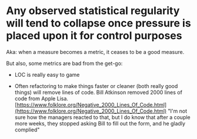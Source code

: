 # Any observed statistical regularity will tend to collapse once pressure is placed upon it for control purposes

Aka: when a measure becomes a metric, it ceases to be a good measure.

But also, some metrics are bad from the get-go:

- LOC is really easy to game

- Often refactoring to make things faster or cleaner (both really good things) will remove lines of code. Bill Atkinson removed 2000 lines of code from Apple Lisa. [https://www.folklore.org/Negative_2000_Lines_Of_Code.html](https://www.folklore.org/Negative_2000_Lines_Of_Code.html) "I'm not sure how the managers reacted to that, but I do know that after a couple more weeks, they stopped asking Bill to fill out the form, and he gladly complied"

